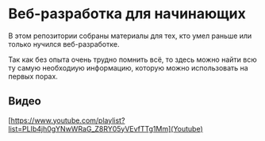 # Веб-разработка для начинающих

В этом репозитории собраны материалы для тех, кто умел раньше или только нучился веб-разработке.

Так как без опыта очень трудно помнить всё, то здесь можно найти всю ту самую необходиую информацию, которую можно использовать на первых порах.

## Видео

[https://www.youtube.com/playlist?list=PLIb4jh0gYNwWRaG_Z8RY05yVEvfTTg1Mm](Youtube)
